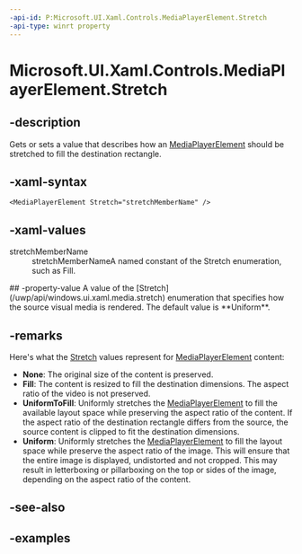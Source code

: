 ```yaml
---
-api-id: P:Microsoft.UI.Xaml.Controls.MediaPlayerElement.Stretch
-api-type: winrt property
---
```


# Microsoft.UI.Xaml.Controls.MediaPlayerElement.Stretch

<!--
public Microsoft.UI.Xaml.Media.Stretch Stretch { get; set; }
-->


## -description
Gets or sets a value that describes how an [MediaPlayerElement](mediaplayerelement.md) should be stretched to fill the destination rectangle.


## -xaml-syntax
```xaml
<MediaPlayerElement Stretch="stretchMemberName" />
```


## -xaml-values
<dl><dt>stretchMemberName</dt><dd>stretchMemberNameA named constant of the Stretch enumeration, such as Fill.</dd>
</dl>
## -property-value
A value of the [Stretch](/uwp/api/windows.ui.xaml.media.stretch) enumeration that specifies how the source visual media is rendered. The default value is **Uniform**.

## -remarks
Here's what the [Stretch](/uwp/api/windows.ui.xaml.media.stretch) values represent for [MediaPlayerElement](mediaplayerelement.md) content:
+ **None**: The original size of the content is preserved.
+ **Fill**: The content is resized to fill the destination dimensions. The aspect ratio of the video is not preserved.
+ **UniformToFill**: Uniformly stretches the [MediaPlayerElement](mediaplayerelement.md) to fill the available layout space while preserving the aspect ratio of the content. If the aspect ratio of the destination rectangle differs from the source, the source content is clipped to fit the destination dimensions.
+ **Uniform**: Uniformly stretches the [MediaPlayerElement](mediaplayerelement.md) to fill the layout space while preserve the aspect ratio of the image. This will ensure that the entire image is displayed, undistorted and not cropped. This may result in letterboxing or pillarboxing on the top or sides of the image, depending on the aspect ratio of the content.

## -see-also

## -examples


